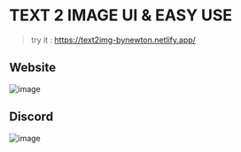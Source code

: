 # TEXT 2 IMAGE UI & EASY USE

> try it : https://text2img-bynewton.netlify.app/

## Website

![image](https://user-images.githubusercontent.com/95271718/195984679-2939d6ec-38d6-4095-87eb-0dcf1c057148.png)



## Discord

![image](https://user-images.githubusercontent.com/95271718/195984754-2fdacdc4-e10f-4924-b066-7aee1dcb103f.png)
